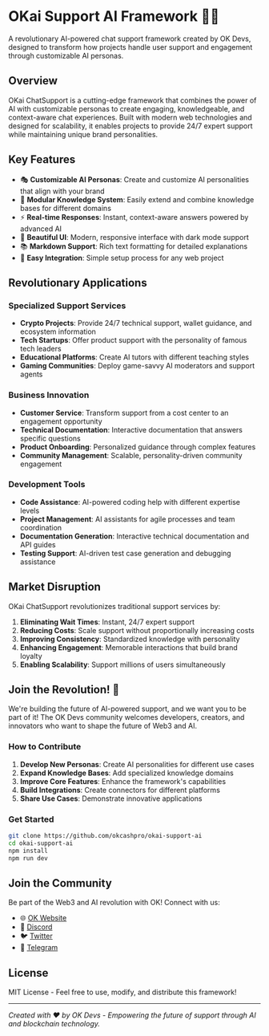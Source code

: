 # OKai Support AI Framework 🤖✨

A revolutionary AI-powered chat support framework created by OK Devs, designed to transform how projects handle user support and engagement through customizable AI personas.

## Overview

OKai ChatSupport is a cutting-edge framework that combines the power of AI with customizable personas to create engaging, knowledgeable, and context-aware chat experiences. Built with modern web technologies and designed for scalability, it enables projects to provide 24/7 expert support while maintaining unique brand personalities.

## Key Features

- 🎭 **Customizable AI Personas**: Create and customize AI personalities that align with your brand
- 🧠 **Modular Knowledge System**: Easily extend and combine knowledge bases for different domains
- ⚡ **Real-time Responses**: Instant, context-aware answers powered by advanced AI
- 🎨 **Beautiful UI**: Modern, responsive interface with dark mode support
- 📚 **Markdown Support**: Rich text formatting for detailed explanations
- 🔄 **Easy Integration**: Simple setup process for any web project

## Revolutionary Applications

### Specialized Support Services
- **Crypto Projects**: Provide 24/7 technical support, wallet guidance, and ecosystem information
- **Tech Startups**: Offer product support with the personality of famous tech leaders
- **Educational Platforms**: Create AI tutors with different teaching styles
- **Gaming Communities**: Deploy game-savvy AI moderators and support agents

### Business Innovation
- **Customer Service**: Transform support from a cost center to an engagement opportunity
- **Technical Documentation**: Interactive documentation that answers specific questions
- **Product Onboarding**: Personalized guidance through complex features
- **Community Management**: Scalable, personality-driven community engagement

### Development Tools
- **Code Assistance**: AI-powered coding help with different expertise levels
- **Project Management**: AI assistants for agile processes and team coordination
- **Documentation Generation**: Interactive technical documentation and API guides
- **Testing Support**: AI-driven test case generation and debugging assistance

## Market Disruption

OKai ChatSupport revolutionizes traditional support services by:

1. **Eliminating Wait Times**: Instant, 24/7 expert support
2. **Reducing Costs**: Scale support without proportionally increasing costs
3. **Improving Consistency**: Standardized knowledge with personality
4. **Enhancing Engagement**: Memorable interactions that build brand loyalty
5. **Enabling Scalability**: Support millions of users simultaneously

## Join the Revolution! 🚀

We're building the future of AI-powered support, and we want you to be part of it! The OK Devs community welcomes developers, creators, and innovators who want to shape the future of Web3 and AI.

### How to Contribute

1. **Develop New Personas**: Create AI personalities for different use cases
2. **Expand Knowledge Bases**: Add specialized knowledge domains
3. **Improve Core Features**: Enhance the framework's capabilities
4. **Build Integrations**: Create connectors for different platforms
5. **Share Use Cases**: Demonstrate innovative applications

### Get Started

```bash
git clone https://github.com/okcashpro/okai-support-ai
cd okai-support-ai
npm install
npm run dev
```

## Join the Community

Be part of the Web3 and AI revolution with OK! Connect with us:

- 🌐 [OK Website](https://okcash.co)
- 💬 [Discord](https://discord.gg/grvpc8c)
- 🐦 [Twitter](https://twitter.com/okcashcrypto)
- 📱 [Telegram](https://t.me/okcash)

## License

MIT License - Feel free to use, modify, and distribute this framework!

---

*Created with ❤️ by OK Devs - Empowering the future of support through AI and blockchain technology.*